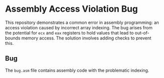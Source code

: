 # Assembly Access Violation Bug

This repository demonstrates a common error in assembly programming: an access violation caused by incorrect array indexing. The bug arises from the potential for `ecx` and `eax` registers to hold values that lead to out-of-bounds memory access.  The solution involves adding checks to prevent this.

## Bug

The `bug.asm` file contains assembly code with the problematic indexing.